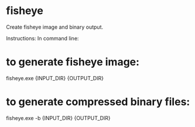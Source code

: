 # fisheye
Create fisheye image and binary output.

Instructions:
In command line:
# to generate fisheye image:
fisheye.exe {INPUT_DIR} {OUTPUT_DIR}
# to generate compressed binary files:
fisheye.exe -b {INPUT_DIR} {OUTPUT_DIR}
